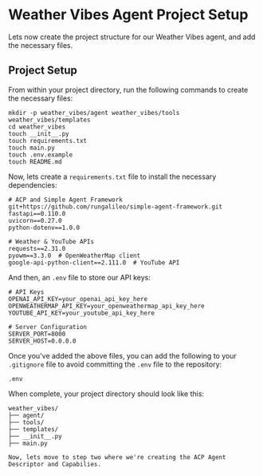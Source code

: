 # Weather Vibes Agent Project Setup

Lets now create the project structure for our Weather Vibes agent, and add the necessary files.

## Project Setup

From within your project directory, run the following commands to create the necessary files:

```
mkdir -p weather_vibes/agent weather_vibes/tools weather_vibes/templates
cd weather_vibes
touch __init__.py
touch requirements.txt
touch main.py
touch .env.example
touch README.md
```

Now, lets create a `requirements.txt` file to install the necessary dependencies:

```
# ACP and Simple Agent Framework
git+https://github.com/rungalileo/simple-agent-framework.git
fastapi==0.110.0
uvicorn==0.27.0
python-dotenv==1.0.0

# Weather & YouTube APIs
requests==2.31.0
pyowm==3.3.0  # OpenWeatherMap client
google-api-python-client==2.111.0  # YouTube API
```

And then, an `.env` file to store our API keys:

```
# API Keys
OPENAI_API_KEY=your_openai_api_key_here
OPENWEATHERMAP_API_KEY=your_openweathermap_api_key_here
YOUTUBE_API_KEY=your_youtube_api_key_here

# Server Configuration
SERVER_PORT=8000
SERVER_HOST=0.0.0.0
```

Once you've added the above files, you can add the following to your `.gitignore` file to avoid committing the `.env` file to the repository:

```
.env
```

When complete, your project directory should look like this:

```
weather_vibes/
├── agent/
├── tools/
├── templates/
├── __init__.py
├── main.py

Now, lets move to step two where we're creating the ACP Agent Descriptor and Capabilies. 